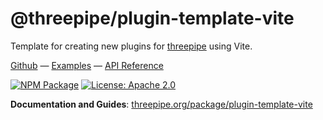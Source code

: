 # @threepipe/plugin-template-vite

Template for creating new plugins for [threepipe](https://threepipe.org/) using Vite.

[Github](https://github.com/repalash/threepipe/tree/dev/plugins/plugin-template-vite) &mdash;
[Examples](https://threepipe.org/examples/?q=plugin-template-vite#plugin-template-vite) &mdash;
[API Reference](https://threepipe.org/docs/)

[![NPM Package](https://img.shields.io/npm/v/@threepipe/plugin-template-vite.svg)](https://www.npmjs.com/package/@threepipe/plugin-template-vite)
[![License: Apache 2.0](https://img.shields.io/badge/License-Apache%202.0-green.svg)](https://opensource.org/license/apache-2-0/)

**Documentation and Guides**: [threepipe.org/package/plugin-template-vite](https://threepipe.org/package/plugin-template-vite.html)
